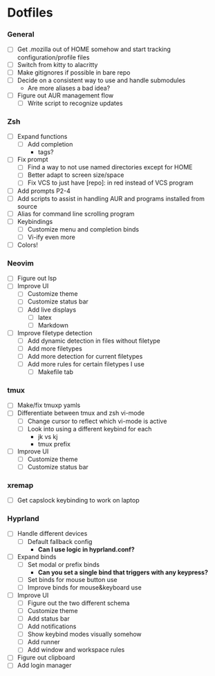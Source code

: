 # Dotfiles

### General
- [ ] Get .mozilla out of HOME somehow and start tracking configuration/profile files
- [ ] Switch from kitty to alacritty
- [ ] Make gitignores if possible in bare repo
- [ ] Decide on a consistent way to use and handle submodules
  - Are more aliases a bad idea?
- [ ] Figure out AUR management flow
  - [ ] Write script to recognize updates

### Zsh
- [ ] Expand functions
  - [ ] Add completion
    - tags?
- [ ] Fix prompt
  - [ ] Find a way to not use named directories except for HOME
  - [ ] Better adapt to screen size/space
  - [ ] Fix VCS to just have [repo]: in red instead of VCS program
- [ ] Add prompts P2-4
- [ ] Add scripts to assist in handling AUR and programs installed from source
- [ ] Alias for command line scrolling program
- [ ] Keybindings
  - [ ] Customize menu and completion binds
  - [ ] Vi-ify even more
- [ ] Colors!

### Neovim
- [ ] Figure out lsp
- [ ] Improve UI
  - [ ] Customize theme
  - [ ] Customize status bar
  - [ ] Add live displays
    - [ ] latex
    - [ ] Markdown
- [ ] Improve filetype detection
  - [ ] Add dynamic detection in files without filetype
  - [ ] Add more filetypes
  - [ ] Add more detection for current filetypes
  - [ ] Add more rules for certain filetypes I use
    - [ ] Makefile tab

### tmux
- [ ] Make/fix tmuxp yamls
- [ ] Differentiate between tmux and zsh vi-mode
  - [ ] Change cursor to reflect which vi-mode is active
  - [ ] Look into using a different <esc> keybind for each
    - jk vs kj
    - tmux prefix
- [ ] Improve UI
  - [ ] Customize theme
  - [ ] Customize status bar

### xremap
- [ ] Get capslock keybinding to work on laptop

### Hyprland
- [ ] Handle different devices
  - [ ] Default fallback config
    - **Can I use logic in hyprland.conf?**
- [ ] Expand binds
  - [ ] Set modal or prefix binds
    - **Can you set a single bind that triggers with any keypress?**
  - [ ] Set binds for mouse button use
  - [ ] Improve binds for mouse&keyboard use
- [ ] Improve UI
  - [ ] Figure out the two different schema
  - [ ] Customize theme
  - [ ] Add status bar
  - [ ] Add notifications
  - [ ] Show keybind modes visually somehow
  - [ ] Add runner
  - [ ] Add window and workspace rules
- [ ] Figure out clipboard
- [ ] Add login manager
